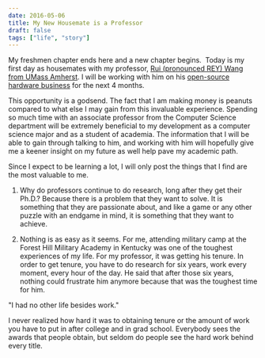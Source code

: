 ```yaml
---
date: 2016-05-06
title: My New Housemate is a Professor
draft: false
tags: ["life", "story"]
---
```


My freshmen chapter ends here and a new chapter begins.  Today is my first day as housemates with my professor, [Rui (pronounced REY) Wang from UMass Amherst](https://people.cs.umass.edu/~ruiwang/). I will be working with him on his [open-source hardware business](https://rayshobby.net/wordpress/) for the next 4 months.

This opportunity is a godsend. The fact that I am making money is peanuts compared to what else I may gain from this invaluable experience. Spending so much time with an associate professor from the Computer Science department will be extremely beneficial to my development as a computer science major and as a student of academia. The information that I will be able to gain through talking to him, and working with him will hopefully give me a keener insight on my future as well help pave my academic path.

Since I expect to be learning a lot, I will only post the things that I find are the most valuable to me.

1.  Why do professors continue to do research, long after they get their Ph.D.? Because there is a problem that they want to solve. It is something that they are passionate about, and like a game or any other puzzle with an endgame in mind, it is something that they want to achieve.

2.  Nothing is as easy as it seems. For me, attending military camp at the Forest Hill Military Academy in Kentucky was one of the toughest experiences of my life. For my professor, it was getting his tenure. In order to get tenure, you have to do research for six years, work every moment, every hour of the day. He said that after those six years, nothing could frustrate him anymore because that was the toughest time for him.

"I had no other life besides work."

I never realized how hard it was to obtaining tenure or the amount of work you have to put in after college and in grad school. Everybody sees  the awards that people obtain, but seldom do people see the hard work behind every title.

